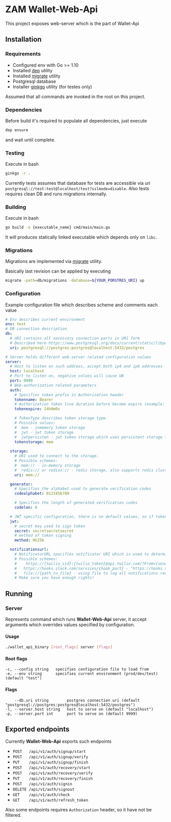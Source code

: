 # ZAM Wallet-Web-Api

This project exposes web-server which is the part of Wallet-Api

## Installation

### Requirements

* Configured env with Go >= 1.10
* Installed [dep](https://github.com/golang/dep) utility
* Installed [migrate](https://github.com/golang-migrate/migrate) utility
* Postgresql database
* Installer [ginkgo](https://github.com/onsi/ginkgo) utility (for testes only)

Assumed that all commands are invoked in the root on this project.

### Dependencies

Before build it's required to populate all dependencies, just execute

```bash
dep ensure
```

and wait until complete.

### Testing

Execute in bash

```bash
ginkgo -r .
```

Currently tests assumes that database for tests are accessible via uri `postgresql://test:test@localhost/test?sslmode=disable`. Also tests requires clean DB and runs migrations internally.

### Building

Execute in bash

```bash
go build -o {executable_name} cmd/main/main.go
```

It will produces statically linked executable which depends only on `libc`.

### Migrations

Migrations are implemented via [migrate](https://github.com/golang-migrate/migrate) utility.

Basically last revision can be applied by executing

```bash
migrate -path=db/migrations -database=${YOUR_PORSTRES_URI} up
```

### Configuration

Example configuration file which describes scheme and comments each value

```yaml
# Env describes current environment
env: test
# DB connection description
db:
  # URI contains all necessary connection parts in URI form
  # Described here https://www.postgresql.org/docs/current/static/libpq-connect.html#id-1.7.3.8.3.2.
  uri: postgresql://postgres:postgres@localhost:5432/postgres

# Server holds different web-server related configuration values
server:
  # Host to listen on such address, accept both ip4 and ip6 addresses
  host: localhost
  # Port to listen on, negative values will cause UB
  port: 9999
  # Web-authorization related parameters
  auth:
    # Specifies token prefix in Authorization header
    tokenname: Bearer
    # Authorization token live duration before become expire (example: 24h45m15s)
    tokenexpire: 24h0m0s

    # TokenType describes token storage type.
    # Possible values:
    #  mem - inmemory token storage
    #  jwt - jwt token storage
    #  jwtpersisten - jwt token storage which uses persistent storage for token validation
    tokenstorage: mem
  
  storage:
    # URI used to connect to the storage.
    # Possible schemes:
    #  mem:// - in-memory storage
    #  redis:// or rediss:// - redis storage, also supports redis cluster passing hosts slitted by comma
    uri: mem://

  generator:
    # Specifies the alphabet used to generate verification codes
    codealphabet: 0123456789

    # Specifies the length of generated verification codes
    codelen: 6

  # JWT specific configuration, there is no default values, so if token jwt like storage is used, this must be defined
  jwt:
    # secret key used to sign token
    secret: secretsecretsecret
    # method of token signing
    method: HS256

  notificationsurl:
    # NotificatorURL specifies notificator URI which is used to determine actual implementation.
    # Possible schemes:
    # 	 https://{twilio_sid}:{twilio_token}@api.twilio.com/?From={send_from_phone} - using twilio sms service
    #   https://hooks.slack.com/services/{hook_part} - "https://hooks.slack.com/services/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"
    #   file://{path_to_file} - using file to log all notifications records. File will be created, if not exists.
    # Make sure you have enough rights!
```

## Running

### Server

Represents command which runs **Wallet-Web-Api** server, it accept arguments which overrides values specified by configuration.

#### Usage

```bash
./wallet_api_binary [root_flags] server [flags]
```

#### Root flags

```
-c, --config string   specifies configuration file to load from
-e, --env string      specifies current environment (prod/dev/test) (default "test")
```

#### Flags

```
    --db.uri string        postgres connection uri (default "postgresql://postgres:postgres@localhost:5432/postgres")
-l, --server.host string   host to serve on (default "localhost")
-p, --server.port int      port to serve on (default 9999)
```

## Exported endpoints

Currently **Wallet-Web-Api** exports such endpoints

* `POST   /api/v1/auth/signup/start`
* `POST   /api/v1/auth/signup/verify`
* `PUT    /api/v1/auth/signup/finish`
* `POST   /api/v1/auth/recovery/start`
* `POST   /api/v1/auth/recovery/verify`
* `PUT    /api/v1/auth/recovery/finish`
* `POST   /api/v1/auth/signin`
* `DELETE /api/v1/auth/signout`
* `GET    /api/v1/auth/check`
* `GET    /api/v1/auth/refresh_token`

Also some endpoints requires `Authorization` header, so it have not be filtered.
